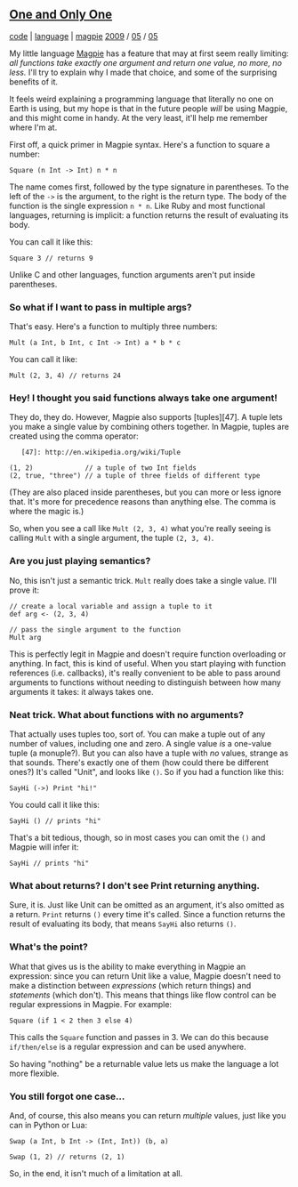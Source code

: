 
## [One and Only One][39]

   [39]: http://journal.stuffwithstuff.com/2009/05/05/one-and-only-one/ (One and Only One)

[code][40] | [language][41] | [magpie][42] [2009][43] / [05][44] / [05][45]

   [40]: http://journal.stuffwithstuff.com/category/code/ (View all posts in code)
   [41]: http://journal.stuffwithstuff.com/category/language/ (View all posts in language)
   [42]: http://journal.stuffwithstuff.com/category/magpie/ (View all posts in magpie)
   [43]: http://journal.stuffwithstuff.com/2009/ (year)
   [44]: http://journal.stuffwithstuff.com/2009/05/ (month)
   [45]: http://journal.stuffwithstuff.com/2009/05/05/

My little language [Magpie][46] has a feature that may at first seem really
limiting: _all functions take exactly one argument and return one value, no
more, no less._ I'll try to explain why I made that choice, and some of the
surprising benefits of it.

   [46]: http://bitbucket.org/munificent/magpie/

It feels weird explaining a programming language that literally no one on
Earth is using, but my hope is that in the future people _will_ be using
Magpie, and this might come in handy. At the very least, it'll help me
remember where I'm at.

First off, a quick primer in Magpie syntax. Here's a function to square a
number:



    Square (n Int -> Int) n * n


The name comes first, followed by the type signature in parentheses. To the
left of the `->` is the argument, to the right is the return type. The body of
the function is the single expression `n * n`. Like Ruby and most functional
languages, returning is implicit: a function returns the result of evaluating
its body.

You can call it like this:



    Square 3 // returns 9


Unlike C and other languages, function arguments aren't put inside
parentheses.

### So what if I want to pass in multiple args?

That's easy. Here's a function to multiply three numbers:



    Mult (a Int, b Int, c Int -> Int) a * b * c


You can call it like:



    Mult (2, 3, 4) // returns 24


### Hey! I thought you said functions always take one argument!

They do, they do. However, Magpie also supports [tuples][47]. A tuple lets you
make a single value by combining others together. In Magpie, tuples are
created using the comma operator:


       [47]: http://en.wikipedia.org/wiki/Tuple

    (1, 2)             // a tuple of two Int fields
    (2, true, "three") // a tuple of three fields of different type


(They are also placed inside parentheses, but you can more or less ignore
that. It's more for precedence reasons than anything else. The comma is where
the magic is.)

So, when you see a call like `Mult (2, 3, 4)` what you're really seeing is
calling `Mult` with a single argument, the tuple `(2, 3, 4)`.

### Are you just playing semantics?

No, this isn't just a semantic trick. `Mult` really does take a single value.
I'll prove it:



    // create a local variable and assign a tuple to it
    def arg <- (2, 3, 4)

    // pass the single argument to the function
    Mult arg


This is perfectly legit in Magpie and doesn't require function overloading or
anything. In fact, this is kind of useful. When you start playing with
function references (i.e. callbacks), it's really convenient to be able to
pass around arguments to functions without needing to distinguish between how
many arguments it takes: it always takes one.

### Neat trick. What about functions with no arguments?

That actually uses tuples too, sort of. You can make a tuple out of any number
of values, including one and zero. A single value _is_ a one-value tuple (a
monuple?). But you can also have a tuple with _no_ values, strange as that
sounds. There's exactly one of them (how could there be different ones?) It's
called "Unit", and looks like `()`. So if you had a function like this:



    SayHi (->) Print "hi!"


You could call it like this:



    SayHi () // prints "hi"


That's a bit tedious, though, so in most cases you can omit the `()` and
Magpie will infer it:



    SayHi // prints "hi"


### What about returns? I don't see Print returning anything.

Sure, it is. Just like Unit can be omitted as an argument, it's also omitted
as a return. `Print` returns `()` every time it's called. Since a function
returns the result of evaluating its body, that means `SayHi` also returns
`()`.

### What's the point?

What that gives us is the ability to make everything in Magpie an expression:
since you can return Unit like a value, Magpie doesn't need to make a
distinction between _expressions_ (which return things) and _statements_
(which don't). This means that things like flow control can be regular
expressions in Magpie. For example:



    Square (if 1 < 2 then 3 else 4)


This calls the `Square` function and passes in 3. We can do this because
`if/then/else` is a regular expression and can be used anywhere.

So having "nothing" be a returnable value lets us make the language a lot more
flexible.

### You still forgot one case…

And, of course, this also means you can return _multiple_ values, just like
you can in Python or Lua:



    Swap (a Int, b Int -> (Int, Int)) (b, a)

    Swap (1, 2) // returns (2, 1)


So, in the end, it isn't much of a limitation at all.
